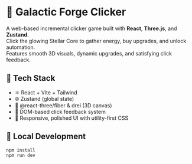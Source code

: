 # 🌌 Galactic Forge Clicker

A web-based incremental clicker game built with **React**, **Three.js**, and **Zustand**.  
Click the glowing Stellar Core to gather energy, buy upgrades, and unlock automation.  
Features smooth 3D visuals, dynamic upgrades, and satisfying click feedback.

## 🚀 Tech Stack

- ⚛️ React + Vite + Tailwind
- 🌐 Zustand (global state)
- 🌌 @react-three/fiber & drei (3D canvas)
- 🧠 DOM-based click feedback system
- 🎨 Responsive, polished UI with utility-first CSS

## 🔧 Local Development

```bash
npm install
npm run dev
```

